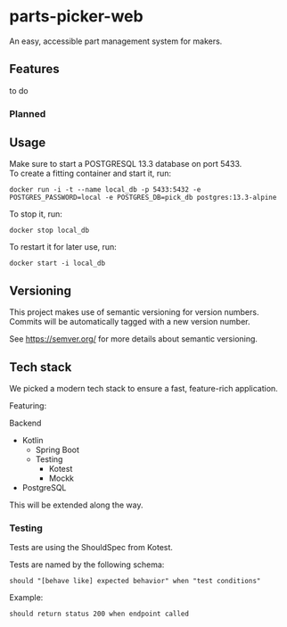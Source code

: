 # parts-picker-web

An easy, accessible part management system for makers.

## Features
to do
### Planned

## Usage

Make sure to start a POSTGRESQL 13.3 database on port 5433.  
To create a fitting container and start it, run:
```
docker run -i -t --name local_db -p 5433:5432 -e POSTGRES_PASSWORD=local -e POSTGRES_DB=pick_db postgres:13.3-alpine
```
To stop it, run:
```
docker stop local_db
```
To restart it for later use, run:
```
docker start -i local_db
```
## Versioning
This project makes use of semantic versioning for version numbers.
Commits will be automatically tagged with a new version number.  

See https://semver.org/ for more details about semantic versioning.
## Tech stack  
  
We picked a modern tech stack to ensure a fast, feature-rich application.  

Featuring:

Backend
- Kotlin
    - Spring Boot
    - Testing
      - Kotest 
      - Mockk 
- PostgreSQL


This will be extended along the way.

### Testing

Tests are using the ShouldSpec from Kotest. 

Tests are named by the following schema:
```
should "[behave like] expected behavior" when "test conditions"
```
Example:
```
should return status 200 when endpoint called
```

